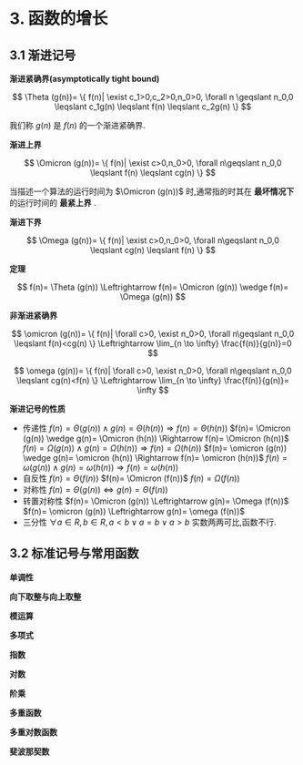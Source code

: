 # 3. 函数的增长

## 3.1 渐进记号

**渐进紧确界(asymptotically tight bound)**

$$
\Theta (g(n))= \{ f(n)| \exist c_1>0,c_2>0,n_0>0, \forall n \geqslant n_0,0 \leqslant c_1g(n) \leqslant f(n) \leqslant c_2g(n) \}
$$

我们称 $g(n)$ 是 $f(n)$ 的一个渐进紧确界.

**渐进上界**

$$
\Omicron (g(n))= \{ f(n)| \exist c>0,n_0>0, \forall n\geqslant n_0,0 \leqslant f(n) \leqslant cg(n) \}
$$

当描述一个算法的运行时间为 $\Omicron (g(n))$ 时,通常指的时其在 **最坏情况下** 的运行时间的 **最紧上界** .

**渐进下界**

$$
\Omega (g(n))= \{ f(n)| \exist c>0,n_0>0, \forall n\geqslant n_0,0 \leqslant cg(n) \leqslant f(n) \}
$$

**定理**

$$
f(n)= \Theta (g(n)) \Leftrightarrow f(n)= \Omicron (g(n)) \wedge f(n)= \Omega (g(n))
$$

**非渐进紧确界**

$$
\omicron (g(n))= \{ f(n)| \forall c>0, \exist n_0>0, \forall n\geqslant n_0,0 \leqslant f(n)<cg(n) \} \Leftrightarrow \lim_{n \to \infty} \frac{f(n)}{g(n)}=0
$$

$$
\omega (g(n))= \{ f(n)| \forall c>0, \exist n_0>0, \forall n\geqslant n_0,0 \leqslant cg(n)<f(n) \} \Leftrightarrow \lim_{n \to \infty} \frac{f(n)}{g(n)}= \infty
$$

**渐进记号的性质**
* 传递性
  $f(n)= \Theta (g(n)) \wedge g(n)= \Theta (h(n)) \Rightarrow f(n)= \Theta (h(n))$
  $f(n)= \Omicron (g(n)) \wedge g(n)= \Omicron (h(n)) \Rightarrow f(n)= \Omicron (h(n))$
  $f(n)= \Omega (g(n)) \wedge g(n)= \Omega (h(n)) \Rightarrow f(n)= \Omega (h(n))$
  $f(n)= \omicron (g(n)) \wedge g(n)= \omicron (h(n)) \Rightarrow f(n)= \omicron (h(n))$
  $f(n)= \omega (g(n)) \wedge g(n)= \omega (h(n)) \Rightarrow f(n)= \omega (h(n))$
* 自反性
  $f(n)= \Theta (f(n))$
  $f(n)= \Omicron (f(n))$
  $f(n)= \Omega (f(n))$
* 对称性
  $f(n)= \Theta (g(n)) \Leftrightarrow g(n)= \Theta (f(n))$
* 转置对称性
  $f(n)= \Omicron (g(n)) \Leftrightarrow g(n)= \Omega (f(n))$
  $f(n)= \omicron (g(n)) \Leftrightarrow g(n)= \omega (f(n))$
* 三分性
  $\forall a \in R,b \in R,a<b \vee a=b \vee a>b$
  实数两两可比,函数不行.
  
## 3.2 标准记号与常用函数

**单调性**

**向下取整与向上取整**

**模运算**

**多项式**

**指数**

**对数**

**阶乘**

**多重函数**

**多重对数函数**

**斐波那契数**